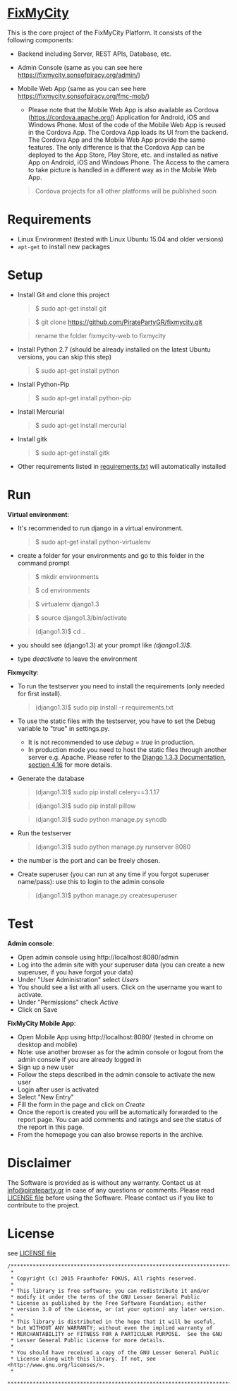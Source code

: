 [FixMyCity](http://www.fixmycity.de)
===================================

This is the core project of the FixMyCity Platform. It consists of the following components:

* Backend including Server, REST APIs, Database, etc.
* Admin Console (same as you can see here https://fixmycity.sonsofpiracy.org/admin/)
* Mobile Web App (same as you can see here https://fixmycity.sonsofpiracy.org/fmc-mob/)
	* Please note that the Mobile Web App is also available as Cordova (https://cordova.apache.org/) Application for Android, iOS and Windows Phone. Most of the code of the Mobile Web App is reused in the Cordova App. The Cordova App loads its UI from the backend. The Cordova App and the Mobile Web App provide the same features. The only difference is that the Cordova App can be deployed to the App Store, Play Store, etc. and installed as native App on Android, iOS and Windows Phone. The Access to the camera to take picture is handled in a different way as in the Mobile Web App.

	> Cordova projects for all other platforms will be published soon


Requirements
==========

* Linux Environment (tested with Linux Ubuntu 15.04 and older versions)
* `apt-get` to install new packages

Setup
=====

 * Install Git and clone this project 
   >  $ sudo apt-get install git  
   
   >  $ git clone https://github.com/PiratePartyGR/fixmycity.git
   
   >  rename the folder fixmycity-web to fixmycity

 * Install Python 2.7 (should be already installed on the latest Ubuntu versions, you can skip this step)
   >  $ sudo apt-get install python
   
 * Install Python-Pip
   >  $ sudo apt-get install python-pip
 
 * Install Mercurial
   >  $ sudo apt-get install mercurial
   
 * Install gitk
   >  $ sudo apt-get install gitk

 * Other requirements listed in [requirements.txt](requirements.txt) will automatically installed
  
Run
====

**Virtual environment**:

 * It's recommended to run django in a virtual environment.  
   >  $ sudo apt-get install python-virtualenv
   
 * create a folder for your environments and go to this folder in the command prompt  
   >  $ mkdir environments
   
   >  $ cd environments
   
   >  $ virtualenv django1.3  
   
   >  $ source django1.3/bin/activate  
   
   >  (django1.3)$ cd ..
   
 * you should see (django1.3) at your prompt like *(django1.3)$*.  
 * type *deactivate* to leave the environment  
  
  
**Fixmycity**:
   
 * To run the testserver you need to install the requirements (only needed for first install).
   >  (django1.3)$ sudo pip install -r requirements.txt

 * To use the static files with the testserver, you have to set the Debug variable to "true" in settings.py.
   * It is not recommended to use *debug = true* in production.
   * In production mode you need to host the static files through another server e.g. Apache. Please refer to the [Django 1.3.3 Documentation, section 4.16](https://media.readthedocs.org/pdf/django/1.3.X/django.pdf) for more details.  
 * Generate the database  
   > (django1.3)$ sudo pip install celery==3.1.17
   
   > (django1.3)$ sudo pip install pillow
   
   > (django1.3)$ sudo python manage.py syncdb  
   
 * Run the testserver  
   >  (django1.3)$ sudo python manage.py runserver 8080  
 * the number is the port and can be freely chosen.  
 * Create superuser (you can run at any time if you forgot superuser name/pass): use this to login to the admin console
   > (django1.3)$ python manage.py createsuperuser
   
Test
=====
**Admin console**:
 * Open admin console using http://localhost:8080/admin
 * Log into the admin site with your superuser data (you can create a new superuser, if you have forgot your data)
 * Under "User Administration" select *Users*
 * You should see a list with all users. Click on the username you want to activate.
 * Under "Permissions" check *Active*
 * Click on Save
 
**FixMyCity Mobile App**:
 * Open Mobile App using http://localhost:8080/ (tested in chrome on desktop and mobile)
 * Note: use another browser as for the admin console or logout from the admin console if you are already logged in
 * Sign up a new user
 * Follow the steps described in the admin console to activate the new user
 * Login after user is activated
 * Select "New Entry"
 * Fill the form in the page and click on *Create*
 * Once the report is created you will be automatically forwarded to the report page. You can add comments and ratings and see the status of the report in this page.
 * From the homepage you can also browse reports in the archive.
 
Disclaimer
==========
The Software is provided as is without any warranty. Contact us at <info@pirateparty.gr> in case of any questions or comments. Please read [LICENSE file](LICENSE) before using the Software.
Please contact us if you like to contribute to the project.

License
=======

see [LICENSE file](LICENSE)

```
/*******************************************************************************
 *
 * Copyright (c) 2015 Fraunhofer FOKUS, All rights reserved.
 *
 * This library is free software; you can redistribute it and/or
 * modify it under the terms of the GNU Lesser General Public
 * License as published by the Free Software Foundation; either
 * version 3.0 of the License, or (at your option) any later version.
 *
 * This library is distributed in the hope that it will be useful,
 * but WITHOUT ANY WARRANTY; without even the implied warranty of
 * MERCHANTABILITY or FITNESS FOR A PARTICULAR PURPOSE.  See the GNU
 * Lesser General Public License for more details.
 *
 * You should have received a copy of the GNU Lesser General Public
 * License along with this library. If not, see <http://www.gnu.org/licenses/>.
 *
 ******************************************************************************/`
 ```
